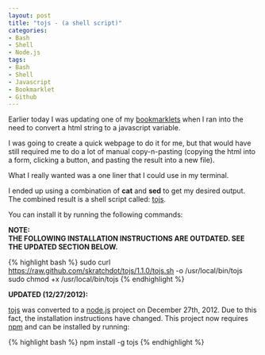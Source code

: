 ```yaml
--- 
layout: post
title: "tojs - (a shell script)"
categories:
- Bash
- Shell
- Node.js
tags: 
- Bash
- Shell
- Javascript
- Bookmarklet
- Github
---
```


Earlier today I was updating one of my
[bookmarklets](http://skratchdot.github.com/domFormat/bookmarklet/index.html)
when I ran into the need to convert a html string to a javascript variable.

I was going to create a quick webpage to do it for me, but that would have still required me
to do a lot of manual copy-n-pasting (copying the html into a form, clicking a button, and pasting the
result into a new file).

What I really wanted was a one liner that I could use in my terminal.

I ended up using a combination of **cat** and **sed** to get my desired output.  The combined result
is a shell script called: [tojs](https://github.com/skratchdot/tojs/).

You can install it by running the following commands:

**NOTE:  
THE FOLLOWING INSTALLATION INSTRUCTIONS ARE OUTDATED. SEE THE UPDATED SECTION BELOW.**

{% highlight bash %}
sudo curl https://raw.github.com/skratchdot/tojs/1.1.0/tojs.sh -o /usr/local/bin/tojs
sudo chmod +x /usr/local/bin/tojs
{% endhighlight %}

**UPDATED (12/27/2012):**

[tojs](https://github.com/skratchdot/tojs/) was converted to a [node.js](http://nodejs.org/) project
on December 27th, 2012. Due to this fact, the installation instructions have changed. This project
now requires [npm](https://npmjs.org/) and can be installed by running:

{% highlight bash %}
npm install -g tojs
{% endhighlight %}

